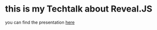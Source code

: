 # this is my Techtalk about Reveal.JS

you can find the presentation [here](https://kenosama.github.io/revealjstest/) 